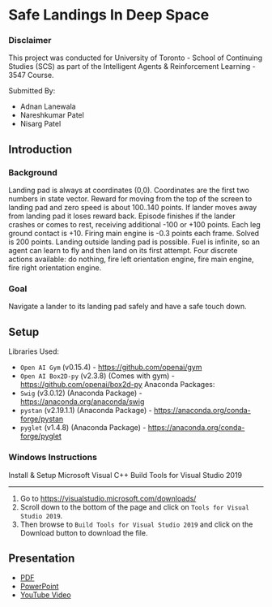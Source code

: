 # Safe Landings In Deep Space

### Disclaimer
This project was conducted for University of Toronto - School of Continuing Studies (SCS) as part of the Intelligent Agents & Reinforcement Learning - 3547 Course.

Submitted By:
- Adnan Lanewala
- Nareshkumar Patel
- Nisarg Patel

## Introduction
### Background
Landing pad is always at coordinates (0,0). Coordinates are the first two numbers in state vector. Reward for moving from the top of the screen to landing pad and zero speed is about 100..140 points. If lander moves away from landing pad it loses reward back. Episode finishes if the lander crashes or comes to rest, receiving additional -100 or +100 points. Each leg ground contact is +10. Firing main engine is -0.3 points each frame. Solved is 200 points. Landing outside landing pad is possible. Fuel is infinite, so an agent can learn to fly and then land on its first attempt. Four discrete actions available: do nothing, fire left orientation engine, fire main engine, fire right orientation engine.</br>

### Goal
Navigate a lander to its landing pad safely and have a safe touch down.

## Setup
Libraries Used:
- `Open AI Gym` (v0.15.4) - https://github.com/openai/gym
- `Open AI Box2D-py` (v2.3.8) (Comes with gym) - https://github.com/openai/box2d-py
Anaconda Packages:
- `Swig` (v3.0.12) (Anaconda Package) - https://anaconda.org/anaconda/swig
- `pystan` (v2.19.1.1) (Anaconda Package) - https://anaconda.org/conda-forge/pystan
- `pyglet` (v1.4.8) (Anaconda Package) - https://anaconda.org/conda-forge/pyglet

### Windows Instructions
Install & Setup Microsoft Visual C++ Build Tools for Visual Studio 2019
***
1. Go to https://visualstudio.microsoft.com/downloads/
2. Scroll down to the bottom of the page and click on `Tools for Visual Studio 2019`.
3. Then browse to `Build Tools for Visual Studio 2019` and click on the Download button to download the file.



## Presentation
- [PDF]()
- [PowerPoint]()
- [YouTube Video]()
